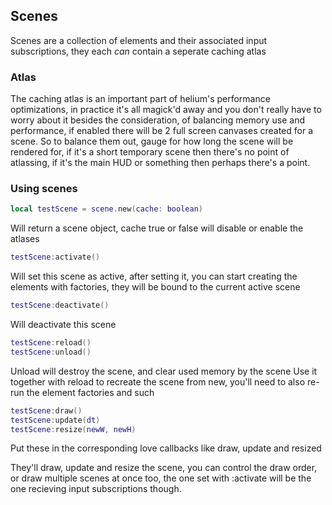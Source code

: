 ## Scenes

Scenes are a collection of elements and their associated input subscriptions, they each *can* contain a seperate caching atlas

### Atlas

The caching atlas is an important part of helium's performance optimizations, in practice it's all magick'd away and you don't really have to worry about it besides the consideration, of balancing memory use and performance, if enabled there will be 2 full screen canvases created for a scene. So to balance them out, gauge for how long the scene will be rendered for, if it's a short temporary scene then there's no point of atlassing, if it's the main HUD or something then perhaps there's a point.

### Using scenes

```lua
local testScene = scene.new(cache: boolean)
```

Will return a scene object, cache true or false will disable or enable the atlases



```lua
testScene:activate()
```

Will set this scene as active, after setting it, you can start creating the elements with factories, they will be bound to the current active scene



```lua
testScene:deactivate()
```

Will deactivate this scene



```lua
testScene:reload()
testScene:unload()
```

Unload will destroy the scene, and clear used memory by the scene
Use it together with reload to recreate the scene from new, you'll need to also re-run the element factories and such



```lua
testScene:draw()
testScene:update(dt)
testScene:resize(newW, newH)
```

Put these in the corresponding love callbacks like draw, update and resized

They'll draw, update and resize the scene, you can control the draw order, or draw multiple scenes at once too, the one set with :activate will be the one recieving input subscriptions though.